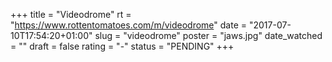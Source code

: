 +++
title = "Videodrome"
rt = "https://www.rottentomatoes.com/m/videodrome"
date = "2017-07-10T17:54:20+01:00"
slug = "videodrome"
poster = "jaws.jpg"
date_watched = ""
draft = false
rating = "-"
status = "PENDING"
+++